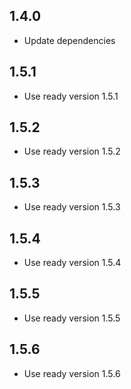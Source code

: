## 1.4.0

* Update dependencies

## 1.5.1

* Use ready version 1.5.1

## 1.5.2

* Use ready version 1.5.2

## 1.5.3

* Use ready version 1.5.3

## 1.5.4

* Use ready version 1.5.4

## 1.5.5

* Use ready version 1.5.5

## 1.5.6

* Use ready version 1.5.6
